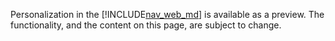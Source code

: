 Personalization in the [!INCLUDE[nav_web_md](includes/nav_web_md.md)] is available as a preview. The functionality, and the content on this page, are subject to change.